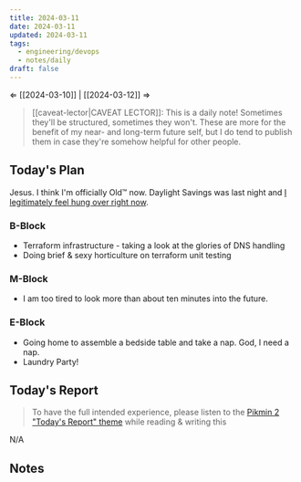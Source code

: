 ```yaml
---
title: 2024-03-11
date: 2024-03-11
updated: 2024-03-11
tags:
  - engineering/devops
  - notes/daily
draft: false
---
```

⇐ [[2024-03-10]] | [[2024-03-12]] ⇒

> [[caveat-lector|CAVEAT LECTOR]]: This is a daily note! Sometimes they'll be structured, sometimes they won't. These are more for the benefit of my near- and long-term future self, but I do tend to publish them in case they're somehow helpful for other people.

## Today's Plan

Jesus. I think I'm officially Old™ now. Daylight Savings was last night and [I legitimately feel hung over right now](https://youtu.be/4GUzYFTDTio?si=0hGDlHJUZrKJdJJE&t=21).
### B-Block

- Terraform infrastructure - taking a look at the glories of DNS handling
- Doing brief & sexy horticulture on terraform unit testing

### M-Block

- I am too tired to look more than about ten minutes into the future.

### E-Block

- Going home to assemble a bedside table and take a nap. God, I need a nap.
- Laundry Party!

## Today's Report

> To have the full intended experience, please listen to the [Pikmin 2 "Today's Report" theme](https://www.youtube.com/watch?v=l1fCmKZnq3U&list=PLwyW5mbdZMGN8mGTqvDhsBs37SW4TkHcw&index=85) while reading & writing this

N/A

## Notes
